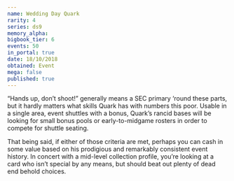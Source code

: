 ```yaml
---
name: Wedding Day Quark
rarity: 4
series: ds9
memory_alpha:
bigbook_tier: 6
events: 50
in_portal: true
date: 18/10/2018
obtained: Event
mega: false
published: true
---
```


“Hands up, don’t shoot!” generally means a SEC primary ‘round these parts, but it hardly matters what skills Quark has with numbers this poor. Usable in a single area, event shuttles with a bonus, Quark’s rancid bases will be looking for small bonus pools or early-to-midgame rosters in order to compete for shuttle seating.

That being said, if either of those criteria are met, perhaps you can cash in some value based on his prodigious and remarkably consistent event history. In concert with a mid-level collection profile, you’re looking at a card who isn’t special by any means, but should beat out plenty of dead end behold choices.
